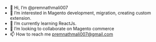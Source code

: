 - 👋 Hi, I’m @premnathmali007
- 👀 I’m interested in Magento development, migration, creating custom extension.
- 🌱 I’m currently learning ReactJs.
- 💞️ I’m looking to collaborate on Magento commerce
- 📫 How to reach me premnathmali007@gmail.com

<!---
premnathmali007/premnathmali007 is a ✨ special ✨ repository because its `README.md` (this file) appears on your GitHub profile.
You can click the Preview link to take a look at your changes.
--->
